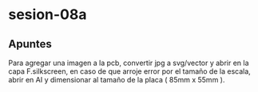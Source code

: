 # sesion-08a

## Apuntes

Para agregar una imagen a la pcb, convertir jpg a svg/vector y abrir en la capa F.silkscreen, en caso de que arroje error por el tamaño de la escala, abrir en AI y dimensionar al tamaño de la placa ( 85mm x 55mm ).
